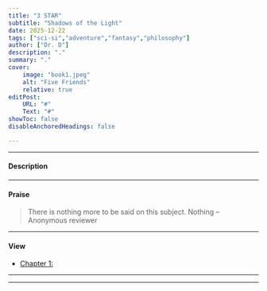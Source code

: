 ```yaml
---
title: "3 STAR" 
subtitle: "Shadows of the Light"
date: 2025-12-22
tags: ["sci-si","adventure","fantasy","philosophy"]
author: ["Dr. D"]
description: "."
summary: "."
cover:
    image: "book1.jpeg"
    alt: "Five Friends"
    relative: true
editPost:
    URL: "#"
    Text: "#"
showToc: false
disableAnchoredHeadings: false

---
```


---

#### Description

---

#### Praise

> There is nothing more to be said on this subject. Nothing – Anonymous reviewer

---

#### View

+ [Chapter 1:]()
---

---
